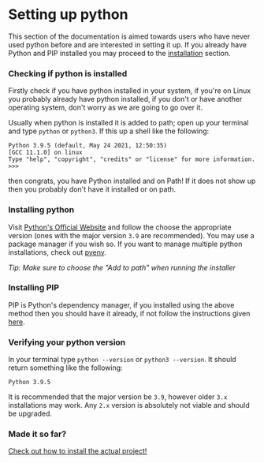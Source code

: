 # Setting up python

This section of the documentation is aimed towards users who have never used python before and are interested in setting it up. If you already have Python and PIP installed you may proceed to the [installation](https://github.com/SystematicError/code-jam/tree/master/INSTALLATION.md) section.


### Checking if python is installed

Firstly check if you have python installed in your system, if you're on Linux you probably already have python installed, if you don't or have another operating system, don't worry as we are going to go over it.

Usually when python is installed it is added to path; open up your terminal and type `python` or `python3`. If this up a shell like the following:

```
Python 3.9.5 (default, May 24 2021, 12:50:35)
[GCC 11.1.0] on linux
Type "help", "copyright", "credits" or "license" for more information.
>>>
```

then congrats, you have Python installed and on Path! If it does not show up then you probably don't have it installed or on path.

### Installing python

Visit [Python's Official Website](https://www.python.org/downloads/) and follow the choose the appropriate version (ones with the major version `3.9` are recommended). You may use a package manager if you wish so. If you want to manage multiple python installations, check out [pyenv](https://github.com/pyenv/pyenv).

_Tip: Make sure to choose the "Add to path" when running the installer_

### Installing PIP

PIP is Python's dependency manager, if you installed using the above method then you should have it already, if not follow the instructions given [here](https://pip.pypa.io/en/stable/installing/).

### Verifying your python version

In your terminal type `python --version` or `python3 --version`. It should return something like the following:

```
Python 3.9.5
```

It is recommended that the major version be `3.9`, however older `3.x` installations may work. Any `2.x` version is absolutely not viable and should be upgraded.

### Made it so far?

[Check out how to install the actual project!](https://github.com/SystematicError/code-jam/tree/master/INSTALLATION.md)
